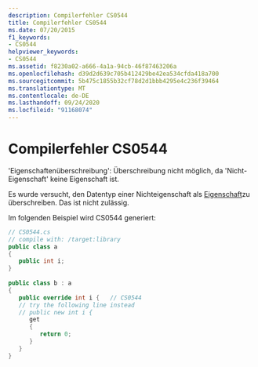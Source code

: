 ```yaml
---
description: Compilerfehler CS0544
title: Compilerfehler CS0544
ms.date: 07/20/2015
f1_keywords:
- CS0544
helpviewer_keywords:
- CS0544
ms.assetid: f8230a02-a666-4a1a-94cb-46f87463206a
ms.openlocfilehash: d39d2d639c705b412429be42ea534cfda418a700
ms.sourcegitcommit: 5b475c1855b32cf78d2d1bbb4295e4c236f39464
ms.translationtype: MT
ms.contentlocale: de-DE
ms.lasthandoff: 09/24/2020
ms.locfileid: "91168074"
---
```

# <a name="compiler-error-cs0544"></a>Compilerfehler CS0544

'Eigenschaftenüberschreibung': Überschreibung nicht möglich, da 'Nicht-Eigenschaft' keine Eigenschaft ist.  
  
 Es wurde versucht, den Datentyp einer Nichteigenschaft als [Eigenschaft](../programming-guide/classes-and-structs/properties.md)zu überschreiben. Das ist nicht zulässig.  
  
 Im folgenden Beispiel wird CS0544 generiert:  
  
```csharp  
// CS0544.cs  
// compile with: /target:library  
public class a  
{  
   public int i;  
}  
  
public class b : a  
{  
   public override int i {   // CS0544  
   // try the following line instead  
   // public new int i {  
      get  
      {  
         return 0;  
      }  
   }  
}  
```
